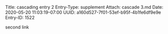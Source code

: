 Title: cascading entry 2
Entry-Type: supplement
Attach: cascade 3.md
Date: 2020-05-20 11:03:19-07:00
UUID: a160d527-7f01-53ef-b95f-4b1fe6df9e9e
Entry-ID: 1522

second link
